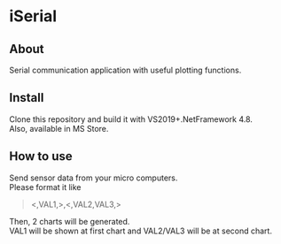 # iSerial
## About
Serial communication application with useful plotting functions.

## Install
Clone this repository and build it with VS2019+.NetFramework 4.8.<br>
Also, available in MS Store.

## How to use
Send sensor data from your micro computers.<br>
Please format it like
> <,VAL1,>,<,VAL2,VAL3,>

Then, 2 charts will be generated. <br>
VAL1 will be shown at first chart and VAL2/VAL3 will be at second chart.
